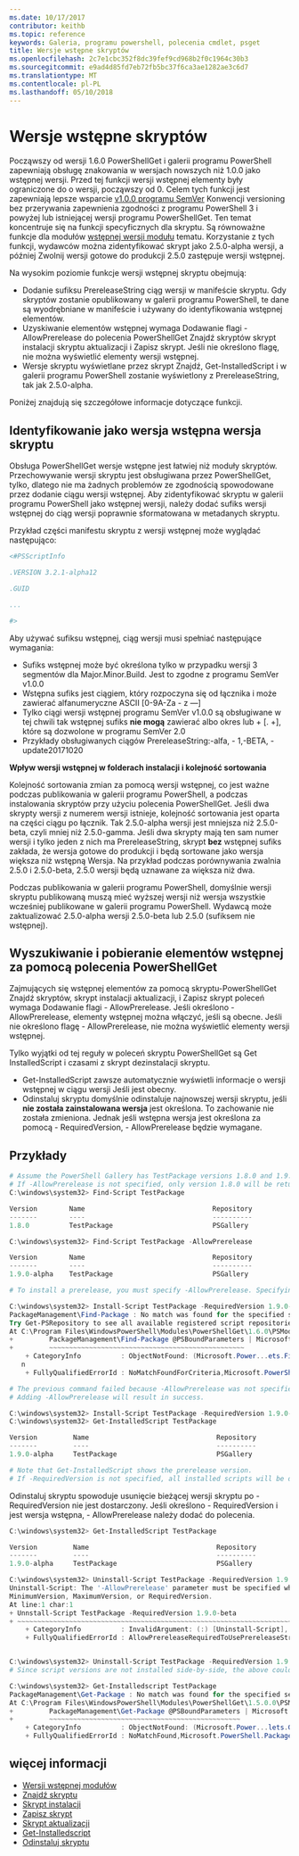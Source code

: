 ```yaml
---
ms.date: 10/17/2017
contributor: keithb
ms.topic: reference
keywords: Galeria, programu powershell, polecenia cmdlet, psget
title: Wersje wstępne skryptów
ms.openlocfilehash: 2c7e1cbc352f8dc39fef9cd968b2f0c1964c30b3
ms.sourcegitcommit: e9ad4d85fd7eb72fb5bc37f6ca3ae1282ae3c6d7
ms.translationtype: MT
ms.contentlocale: pl-PL
ms.lasthandoff: 05/10/2018
---
```

# <a name="prerelease-versions-of-scripts"></a>Wersje wstępne skryptów

Począwszy od wersji 1.6.0 PowerShellGet i galerii programu PowerShell zapewniają obsługę znakowania w wersjach nowszych niż 1.0.0 jako wstępnej wersji. Przed tej funkcji wersji wstępnej elementy były ograniczone do o wersji, począwszy od 0. Celem tych funkcji jest zapewniają lepsze wsparcie [v1.0.0 programu SemVer](http://semver.org/spec/v1.0.0.html) Konwencji versioning bez przerywania zapewnienia zgodności z programu PowerShell 3 i powyżej lub istniejącej wersji programu PowerShellGet. Ten temat koncentruje się na funkcji specyficznych dla skryptu. Są równoważne funkcje dla modułów [wstępnej wersji modułu](module-prerelease-support.md) tematu. Korzystanie z tych funkcji, wydawców można zidentyfikować skrypt jako 2.5.0-alpha wersji, a później Zwolnij wersji gotowe do produkcji 2.5.0 zastępuje wersji wstępnej.

Na wysokim poziomie funkcje wersji wstępnej skryptu obejmują:

- Dodanie sufiksu PrereleaseString ciąg wersji w manifeście skryptu. Gdy skryptów zostanie opublikowany w galerii programu PowerShell, te dane są wyodrębniane w manifeście i używany do identyfikowania wstępnej elementów.
- Uzyskiwanie elementów wstępnej wymaga Dodawanie flagi - AllowPrerelease do polecenia PowerShellGet Znajdź skryptów skrypt instalacji skryptu aktualizacji i Zapisz skrypt. Jeśli nie określono flagę, nie można wyświetlić elementy wersji wstępnej.
- Wersje skryptu wyświetlane przez skrypt Znajdź, Get-InstalledScript i w galerii programu PowerShell zostanie wyświetlony z PrereleaseString, tak jak 2.5.0-alpha.

Poniżej znajdują się szczegółowe informacje dotyczące funkcji.

## <a name="identifying-a-script-version-as-a-prerelease"></a>Identyfikowanie jako wersja wstępna wersja skryptu

Obsługa PowerShellGet wersje wstępne jest łatwiej niż moduły skryptów. Przechowywanie wersji skryptu jest obsługiwana przez PowerShellGet, tylko, dlatego nie ma żadnych problemów ze zgodnością spowodowane przez dodanie ciągu wersji wstępnej. Aby zidentyfikować skryptu w galerii programu PowerShell jako wstępnej wersji, należy dodać sufiks wersji wstępnej do ciąg wersji poprawnie sformatowana w metadanych skryptu.

Przykład części manifestu skryptu z wersji wstępnej może wyglądać następująco:

```powershell
<#PSScriptInfo

.VERSION 3.2.1-alpha12

.GUID

...

#>

```

Aby używać sufiksu wstępnej, ciąg wersji musi spełniać następujące wymagania:

- Sufiks wstępnej może być określona tylko w przypadku wersji 3 segmentów dla Major.Minor.Build.
  Jest to zgodne z programu SemVer v1.0.0
- Wstępna sufiks jest ciągiem, który rozpoczyna się od łącznika i może zawierać alfanumeryczne ASCII [0-9A-Za - z —]
- Tylko ciągi wersji wstępnej programu SemVer v1.0.0 są obsługiwane w tej chwili tak wstępnej sufiks __nie mogą__ zawierać albo okres lub + [. +], które są dozwolone w programu SemVer 2.0
- Przykłady obsługiwanych ciągów PrereleaseString:-alfa, - 1,-BETA, - update20171020

__Wpływ wersji wstępnej w folderach instalacji i kolejność sortowania__

Kolejność sortowania zmian za pomocą wersji wstępnej, co jest ważne podczas publikowania w galerii programu PowerShell, a podczas instalowania skryptów przy użyciu polecenia PowerShellGet. Jeśli dwa skrypty wersji z numerem wersji istnieje, kolejność sortowania jest oparta na części ciągu po łącznik. Tak 2.5.0-alpha wersji jest mniejsza niż 2.5.0-beta, czyli mniej niż 2.5.0-gamma. Jeśli dwa skrypty mają ten sam numer wersji i tylko jeden z nich ma PrereleaseString, skrypt __bez__ wstępnej sufiks zakłada, że wersja gotowe do produkcji i będą sortowane jako wersja większa niż wstępną Wersja. Na przykład podczas porównywania zwalnia 2.5.0 i 2.5.0-beta, 2.5.0 wersji będą uznawane za większa niż dwa.

Podczas publikowania w galerii programu PowerShell, domyślnie wersji skryptu publikowaną muszą mieć wyższej wersji niż wersja wszystkie wcześniej publikowane w galerii programu PowerShell. Wydawcą może zaktualizować 2.5.0-alpha wersji 2.5.0-beta lub 2.5.0 (sufiksem nie wstępnej).

## <a name="finding-and-acquiring-prerelease-items-using-powershellget-commands"></a>Wyszukiwanie i pobieranie elementów wstępnej za pomocą polecenia PowerShellGet

Zajmujących się wstępnej elementów za pomocą skryptu-PowerShellGet Znajdź skryptów, skrypt instalacji aktualizacji, i Zapisz skrypt poleceń wymaga Dodawanie flagi - AllowPrerelease. Jeśli określono - AllowPrerelease, elementy wstępnej można włączyć, jeśli są obecne. Jeśli nie określono flagę - AllowPrerelease, nie można wyświetlić elementy wersji wstępnej.

Tylko wyjątki od tej reguły w poleceń skryptu PowerShellGet są Get InstalledScript i czasami z skrypt dezinstalacji skryptu.

- Get-InstalledScript zawsze automatycznie wyświetli informacje o wersji wstępnej w ciągu wersji Jeśli jest obecny.
- Odinstaluj skryptu domyślnie odinstaluje najnowszej wersji skryptu, jeśli __nie została zainstalowana wersja__ jest określona. To zachowanie nie została zmieniona. Jednak jeśli wstępna wersja jest określona za pomocą - RequiredVersion, - AllowPrerelease będzie wymagane.

## <a name="examples"></a>Przykłady

```powershell
# Assume the PowerShell Gallery has TestPackage versions 1.8.0 and 1.9.0-alpha.
# If -AllowPrerelease is not specified, only version 1.8.0 will be returned.
C:\windows\system32> Find-Script TestPackage

Version        Name                                Repository           Description
-------        ----                                ----------           -----------
1.8.0          TestPackage                         PSGallery            Package used to validate changes to the PowerShe...

C:\windows\system32> Find-Script TestPackage -AllowPrerelease

Version        Name                                Repository           Description
-------        ----                                ----------           -----------
1.9.0-alpha    TestPackage                         PSGallery            Package used to validate changes to PowerShe...

# To install a prerelease, you must specify -AllowPrerelease. Specifying a prerelease version string is not sufficient.

C:\windows\system32> Install-Script TestPackage -RequiredVersion 1.9.0-alpha
PackageManagement\Find-Package : No match was found for the specified search criteria and script name 'TestPackage'.
Try Get-PSRepository to see all available registered script repositories.
At C:\Program Files\WindowsPowerShell\Modules\PowerShellGet\1.6.0\PSModule.psm1:1455 char:3
+         PackageManagement\Find-Package @PSBoundParameters | Microsoft ...
+         ~~~~~~~~~~~~~~~~~~~~~~~~~~~~~~~~~~~~~~~~~~~~~~~~~
    + CategoryInfo          : ObjectNotFound: (Microsoft.Power...ets.FindPackage:FindPackage) [Find-Package], Exceptio
   n
    + FullyQualifiedErrorId : NoMatchFoundForCriteria,Microsoft.PowerShell.PackageManagement.Cmdlets.FindPackage

# The previous command failed because -AllowPrerelease was not specified.
# Adding -AllowPrerelease will result in success.

C:\windows\system32> Install-Script TestPackage -RequiredVersion 1.9.0-alpha -AllowPrerelease
C:\windows\system32> Get-InstalledScript TestPackage

Version         Name                                Repository           Description
-------         ----                                ----------           -----------
1.9.0-alpha     TestPackage                         PSGallery            Package used to validate changes to PowerShe...

# Note that Get-InstalledScript shows the prerelease version.
# If -RequiredVersion is not specified, all installed scripts will be displayed by Get-InstalledScript
```

Odinstaluj skryptu spowoduje usunięcie bieżącej wersji skryptu po - RequiredVersion nie jest dostarczony.
Jeśli określono - RequiredVersion i jest wersja wstępna, - AllowPrerelease należy dodać do polecenia.

``` powershell
C:\windows\system32> Get-InstalledScript TestPackage

Version         Name                                Repository           Description
-------         ----                                ----------           -----------
1.9.0-alpha     TestPackage                         PSGallery            Package used to validate changes to PowerShe...

C:\windows\system32> Uninstall-Script TestPackage -RequiredVersion 1.9.0-alpha
Uninstall-Script: The '-AllowPrerelease' parameter must be specified when using the Prerelease string in
MinimumVersion, MaximumVersion, or RequiredVersion.
At line:1 char:1
+ Unnstall-Script TestPackage -RequiredVersion 1.9.0-beta
+ ~~~~~~~~~~~~~~~~~~~~~~~~~~~~~~~~~~~~~~~~~~~~~~~~~~~~~~~~~~~~~~~~~~~~~
    + CategoryInfo          : InvalidArgument: (:) [Uninstall-Script], ArgumentException
    + FullyQualifiedErrorId : AllowPrereleaseRequiredToUsePrereleaseStringInVersion,Uninnstall-script


C:\windows\system32> Uninstall-Script TestPackage -RequiredVersion 1.9.0-alpha -AllowPrerelease
# Since script versions are not installed side-by-side, the above could be simply "Uninstall-Script TestPackage"

C:\windows\system32> Get-Installedscript TestPackage
PackageManagement\Get-Package : No match was found for the specified search criteria and script names 'testpackage'.
At C:\Program Files\WindowsPowerShell\Modules\PowerShellGet\1.5.0.0\PSModule.psm1:4088 char:9
+         PackageManagement\Get-Package @PSBoundParameters | Microsoft. ...
+         ~~~~~~~~~~~~~~~~~~~~~~~~~~~~~~~~~~~~~~~~~~~~~~~~
    + CategoryInfo          : ObjectNotFound: (Microsoft.Power...lets.GetPackage:GetPackage) [Get-Package], Exception
    + FullyQualifiedErrorId : NoMatchFound,Microsoft.PowerShell.PackageManagement.Cmdlets.GetPackage
```

## <a name="more-details"></a>więcej informacji

- [Wersji wstępnej modułów](module-prerelease-support.md)
- [Znajdź skryptu](/powershell/module/powershellget/find-script)
- [Skrypt instalacji](/powershell/module/powershellget/install-script)
- [Zapisz skrypt](/powershell/module/powershellget/save-script)
- [Skrypt aktualizacji](/powershell/module/powershellget/update-script)
- [Get-Installedscript](/powershell/module/powershellget/get-installedscript)
- [Odinstaluj skryptu](/powershell/module/powershellget/uninstall-script)
